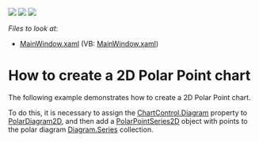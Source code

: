 <!-- default badges list -->
![](https://img.shields.io/endpoint?url=https://codecentral.devexpress.com/api/v1/VersionRange/128569138/21.1.5%2B)
[![](https://img.shields.io/badge/Open_in_DevExpress_Support_Center-FF7200?style=flat-square&logo=DevExpress&logoColor=white)](https://supportcenter.devexpress.com/ticket/details/E4171)
[![](https://img.shields.io/badge/📖_How_to_use_DevExpress_Examples-e9f6fc?style=flat-square)](https://docs.devexpress.com/GeneralInformation/403183)
<!-- default badges end -->
<!-- default file list -->
*Files to look at*:

* [MainWindow.xaml](./CS/PolarPointSeries2D/MainWindow.xaml) (VB: [MainWindow.xaml](./VB/PolarPointSeries2D/MainWindow.xaml))
<!-- default file list end -->
# How to create a 2D Polar Point chart


<p>The following example demonstrates how to create a 2D Polar Point  chart.<br />
</p><p>To do this, it is necessary to assign the <a href="http://help.devexpress.com/#WPF/DevExpressXpfChartsChartControl_Diagramtopic"><u>ChartControl.Diagram</u></a>  property to <a href="http://help.devexpress.com/#WPF/clsDevExpressXpfChartsPolarDiagram2Dtopic"><u>PolarDiagram2D</u></a>,  and then add a <a href="http://help.devexpress.com/#WPF/clsDevExpressXpfChartsPolarPointSeries2Dtopic"><u>PolarPointSeries2D</u></a> object with points to the polar diagram <a href="http://help.devexpress.com/#WPF/DevExpressXpfChartsDiagram_Seriestopic"><u>Diagram.Series</u></a> collection. </p><br />


<br/>


